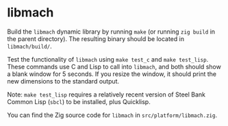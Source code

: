# libmach

Build the `libmach` dynamic library by running `make` (or running `zig build` in the parent directory).
The resulting binary should be located in `libmach/build/`.

Test the functionality of `libmach` using `make test_c` and `make test_lisp`.
These commands use C and Lisp to call into `libmach`, and both should show a blank window for 5 seconds.
If you resize the window, it should print the new dimensions to the standard output.

Note: `make test_lisp` requires a relatively recent version of Steel Bank Common Lisp (`sbcl`) to be installed, plus Quicklisp.

You can find the Zig source code for `libmach` in `src/platform/libmach.zig`.
